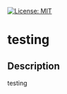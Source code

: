 [![License: MIT](https://img.shields.io/badge/License-MIT-yellow.svg)](https://opensource.org/licenses/MIT)
  
# testing

## Description
testing

